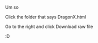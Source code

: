 <p>Um so</p>
</p>Click the folder that says DragonX.html</p>
</p>Go to the right and click Download raw file</p>
<p>:D</p>
